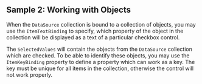 ## Sample 2: Working with Objects

When the `DataSource` collection is bound to a collection of objects, you may use the `ItemTextBinding` to specify, which property of the object in the collection will be displayed as a text of a particular checkbox control.

The `SelectedValues` will contain the objects from the `DataSource` collection which are checked. To be able to identify these objects, you may use the `ItemKeyBinding` property to define a property which can work as a key. The key must be unique for all items in the collection, otherwise the control will not work properly.